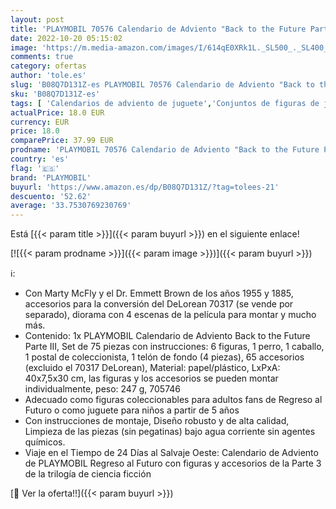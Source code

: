 ```yaml
---
layout: post
title: 'PLAYMOBIL 70576 Calendario de Adviento "Back to the Future Parte III"  A partir de 5 años'
date: 2022-10-20 05:15:02
image: 'https://m.media-amazon.com/images/I/614qE0XRk1L._SL500_._SL400_.jpg'
comments: true
category: ofertas
author: 'tole.es'
slug: 'B08Q7D131Z-es PLAYMOBIL 70576 Calendario de Adviento "Back to the Future...'
sku: 'B08Q7D131Z-es'
tags: [ 'Calendarios de adviento de juguete','Conjuntos de figuras de juguete','Juguetes','Juguetes y juegos','Muñecos y figuras','playmobil','🇪🇸', ]
actualPrice: 18.0 EUR
currency: EUR
price: 18.0
comparePrice: 37.99 EUR
prodname: 'PLAYMOBIL 70576 Calendario de Adviento "Back to the Future Parte III"  A partir de 5 años'
country: 'es'
flag: '🇪🇸'
brand: 'PLAYMOBIL'
buyurl: 'https://www.amazon.es/dp/B08Q7D131Z/?tag=tolees-21'
descuento: '52.62'
average: '33.7530769230769'
---
```


Está [{{< param title >}}]({{< param buyurl >}}) en el siguiente enlace!

[![{{< param prodname >}}]({{< param image >}})]({{< param buyurl >}})

ℹ️:

- Con Marty McFly y el Dr. Emmett Brown de los años 1955 y 1885, accesorios para la conversión del DeLorean 70317 (se vende por separado), diorama con 4 escenas de la película para montar y mucho más.
- Contenido: 1x PLAYMOBIL Calendario de Adviento Back to the Future Parte III, Set de 75 piezas con instrucciones: 6 figuras, 1 perro, 1 caballo, 1 postal de coleccionista, 1 telón de fondo (4 piezas), 65 accesorios (excluido el 70317 DeLorean), Material: papel/plástico, LxPxA: 40x7,5x30 cm, las figuras y los accesorios se pueden montar individualmente, peso: 247 g, 705746
- Adecuado como figuras coleccionables para adultos fans de Regreso al Futuro o como juguete para niños a partir de 5 años
- Con instrucciones de montaje, Diseño robusto y de alta calidad, Limpieza de las piezas (sin pegatinas) bajo agua corriente sin agentes químicos.
- Viaje en el Tiempo de 24 Días al Salvaje Oeste: Calendario de Adviento de PLAYMOBIL Regreso al Futuro con figuras y accesorios de la Parte 3 de la trilogía de ciencia ficción

[🛒 Ver la oferta!!]({{< param buyurl >}})
